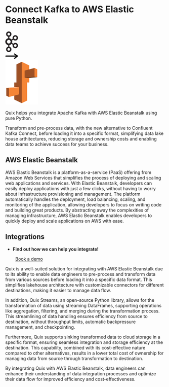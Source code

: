 # Connect Kafka to AWS Elastic Beanstalk

<div class="connect-images cards blog-grid-card" markdown>
<div>
<img src="../images/kafka_logo.png" width="40px" />
</div>
<div>
<img src="../images/arrow.svg" width="40px" />
</div>
<div>
<img src="./images/aws-elastic-beanstalk_1.jpg" />
</div>
</div>

Quix helps you integrate Apache Kafka with AWS Elastic Beanstalk using pure Python.

Transform and pre-process data, with the new alternative to Confluent Kafka Connect, before loading it into a specific format, simplifying data lake house arthitectures, reducing storage and ownership costs and enabling data teams to achieve success for your business.

## AWS Elastic Beanstalk

AWS Elastic Beanstalk is a platform-as-a-service (PaaS) offering from Amazon Web Services that simplifies the process of deploying and scaling web applications and services. With Elastic Beanstalk, developers can easily deploy applications with just a few clicks, without having to worry about infrastructure provisioning and management. The platform automatically handles the deployment, load balancing, scaling, and monitoring of the application, allowing developers to focus on writing code and building great products. By abstracting away the complexities of managing infrastructure, AWS Elastic Beanstalk enables developers to quickly deploy and scale applications on AWS with ease.

## Integrations

<div class="grid cards" markdown>

- __Find out how we can help you integrate!__

    <a class="md-button md-button--primary" href="https://share.hsforms.com/1iW0TmZzKQMChk0lxd_tGiw4yjw2?__hstc=175542013.2303933fbd746c0ac86d9ccbe9bc9100.1728383268831.1729603416735.1729620918855.31&__hssc=175542013.1.1729620918855&__hsfp=2132701734" target="_blank" style="margin:.5rem;">Book a demo</a>

</div>


Quix is a well-suited solution for integrating with AWS Elastic Beanstalk due to its ability to enable data engineers to pre-process and transform data from various sources before loading it into a specific data format. This simplifies lakehouse architecture with customizable connectors for different destinations, making it easier to manage data flow.

In addition, Quix Streams, an open-source Python library, allows for the transformation of data using streaming DataFrames, supporting operations like aggregation, filtering, and merging during the transformation process. This streamlining of data handling ensures efficiency from source to destination, without throughput limits, automatic backpressure management, and checkpointing.

Furthermore, Quix supports sinking transformed data to cloud storage in a specific format, ensuring seamless integration and storage efficiency at the destination. This capability, combined with its cost-effective nature compared to other alternatives, results in a lower total cost of ownership for managing data from source through transformation to destination.

By integrating Quix with AWS Elastic Beanstalk, data engineers can enhance their understanding of data integration processes and optimize their data flow for improved efficiency and cost-effectiveness.

